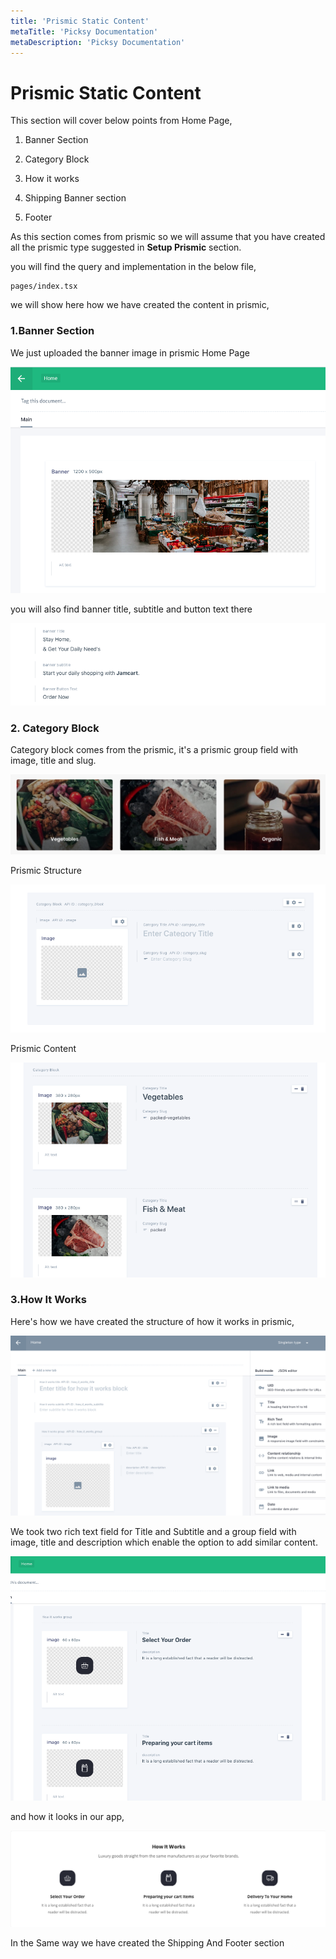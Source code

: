 ```yaml
---
title: 'Prismic Static Content'
metaTitle: 'Picksy Documentation'
metaDescription: 'Picksy Documentation'
---
```


# Prismic Static Content

This section will cover below points from Home Page,

1. Banner Section

2. Category Block

3. How it works

4. Shipping Banner section

5. Footer

As this section comes from prismic so we will assume that you have created all the prismic type suggested in **Setup Prismic** section.

you will find the query and implementation in the below file,

```
pages/index.tsx
```

we will show here how we have created the content in prismic,

### 1.Banner Section

We just uploaded the banner image in prismic Home Page

![](../assets/banner.png)

you will also find banner title, subtitle and button text there

![](../assets/banner-title.png)

### 2. Category Block

Category block comes from the prismic, it's a prismic group field with image, title and slug.

![](../assets/category-block.png)

Prismic Structure

![](../assets/cat-prismic-structure.png)

Prismic Content

![](../assets/cat-prismic-content.png)

### 3.How It Works

Here's how we have created the structure of how it works in prismic,

![](../assets/htw-structure.png)

We took two rich text field for Title and Subtitle and a group field with image, title and description which enable the option to add similar content.

![](../assets/htw-content.png)

and how it looks in our app,

![](../assets/htw-demo.png)

In the Same way we have created the Shipping And Footer section
